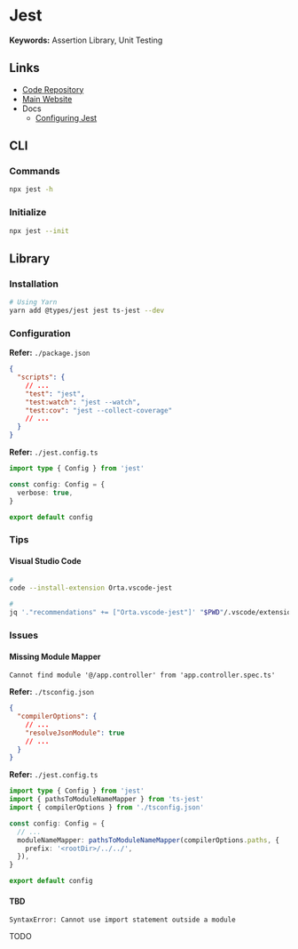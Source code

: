 # Jest

**Keywords:** Assertion Library, Unit Testing

## Links

- [Code Repository](https://github.com/facebook/jest)
- [Main Website](https://jestjs.io)
- Docs
  - [Configuring Jest](https://jestjs.io/docs/configuration)

## CLI

### Commands

```sh
npx jest -h
```

### Initialize

```sh
npx jest --init
```

## Library

### Installation

```sh
# Using Yarn
yarn add @types/jest jest ts-jest --dev
```

### Configuration

**Refer:** `./package.json`

```json
{
  "scripts": {
    // ...
    "test": "jest",
    "test:watch": "jest --watch",
    "test:cov": "jest --collect-coverage"
    // ...
  }
}
```

**Refer:** `./jest.config.ts`

```ts
import type { Config } from 'jest'

const config: Config = {
  verbose: true,
}

export default config
```

### Tips

#### Visual Studio Code

```sh
#
code --install-extension Orta.vscode-jest

#
jq '."recommendations" += ["Orta.vscode-jest"]' "$PWD"/.vscode/extensions.json | sponge "$PWD"/.vscode/extensions.json
```

### Issues

#### Missing Module Mapper

```log
Cannot find module '@/app.controller' from 'app.controller.spec.ts'
```

**Refer:** `./tsconfig.json`

```json
{
  "compilerOptions": {
    // ...
    "resolveJsonModule": true
    // ...
  }
}
```

**Refer:** `./jest.config.ts`

```ts
import type { Config } from 'jest'
import { pathsToModuleNameMapper } from 'ts-jest'
import { compilerOptions } from './tsconfig.json'

const config: Config = {
  // ...
  moduleNameMapper: pathsToModuleNameMapper(compilerOptions.paths, {
    prefix: '<rootDir>/../../',
  }),
}

export default config
```

#### TBD

```log
SyntaxError: Cannot use import statement outside a module
```

TODO
